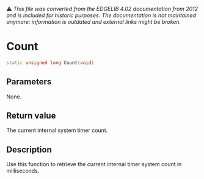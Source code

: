 :warning: _This file was converted from the EDGELIB 4.02 documentation from 2012 and is included for historic purposes. The documentation is not maintained anymore: information is outdated and external links might be broken._

# Count


```c++
static unsigned long Count(void)
```

## Parameters
None.

## Return value
The current internal system timer count.

## Description
Use this function to retrieve the current internal timer system count in milliseconds.

